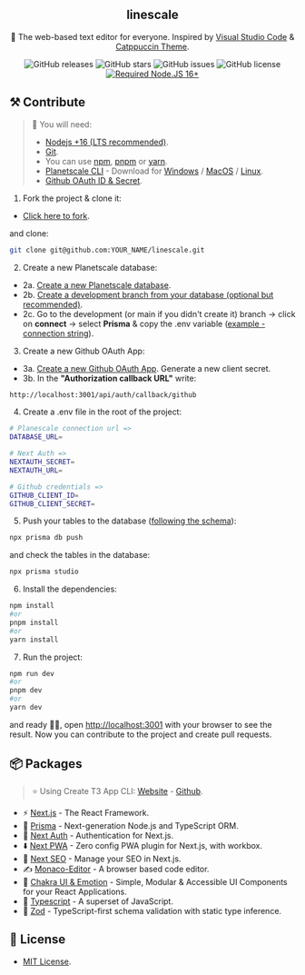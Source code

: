 <div align="center">
  <h2>linescale</h2>
  <p>🎉 The web-based text editor for everyone. Inspired by <a href="https://code.visualstudio.com/" target="_blank">Visual Studio Code</a> & <a href="https://github.com/catppuccin/catppuccin" target="_blank">Catppuccin Theme</a>.</p>

![GitHub releases](https://img.shields.io/github/release/pheralb/linescale)
![GitHub stars](https://img.shields.io/github/stars/pheralb/linescale)
![GitHub issues](https://img.shields.io/github/issues/pheralb/linescale)
![GitHub license](https://img.shields.io/github/license/pheralb/linescale)
[![Required Node.JS 16+](https://img.shields.io/static/v1?label=node&message=16&nbsp;required%20&logo=node.js&color=3f893e)](https://nodejs.org/about/releases)

</div>

## ⚒ Contribute

> 🚧 You will need:
> - [Nodejs +16 (LTS recommended)](https://nodejs.org/en/).
> - [Git](https://git-scm.com/).
> - You can use [npm](https://www.npmjs.com/), [pnpm](https://pnpm.io/es/) or [yarn](https://yarnpkg.com/).
> - [Planetscale CLI](https://planetscale.com/features/cli) - Download for [Windows](https://github.com/planetscale/cli#windows) / [MacOS](https://github.com/planetscale/cli#macos) / [Linux](https://github.com/planetscale/cli#linux).
> - [Github OAuth ID & Secret](https://github.com/settings/applications/new).

1. Fork the project & clone it:

- [Click here to fork](https://github.com/pheralb/linescale/fork).

and clone:

```bash
git clone git@github.com:YOUR_NAME/linescale.git
```

2. Create a new Planetscale database:

- 2a. [Create a new Planetscale database](https://planetscale.com/docs/tutorials/planetscale-quick-start-guide#getting-started-planet-scale-dashboard).
- 2b. [Create a development branch from your database (optional but recommended)](https://planetscale.com/docs/concepts/branching#create-a-development-branch).
- 2c. Go to the development (or main if you didn't create it) branch -> click on **connect** -> select **Prisma** & copy the .env variable ([example - connection string](https://planetscale.com/docs/tutorials/connect-nextjs-app#generate-a-connection-string)).

3. Create a new Github OAuth App:

- 3a. [Create a new Github OAuth App](https://github.com/settings/applications/new). Generate a new client secret.
- 3b. In the **"Authorization callback URL"** write:

```txt
http://localhost:3001/api/auth/callback/github
```

4. Create a .env file in the root of the project:

```bash
# Planescale connection url =>
DATABASE_URL=

# Next Auth =>
NEXTAUTH_SECRET=
NEXTAUTH_URL=

# Github credentials =>
GITHUB_CLIENT_ID=
GITHUB_CLIENT_SECRET=
```

5. Push your tables to the database ([following the schema](https://github.com/pheralb/linescale/blob/main/prisma/schema.prisma)):

```bash
npx prisma db push
```

and check the tables in the database:

```bash
npx prisma studio
```

6. Install the dependencies:

```bash
npm install
#or
pnpm install
#or
yarn install
```

7. Run the project:

```bash
npm run dev
#or
pnpm dev
#or
yarn dev
```

and ready 🥳🥳, open [http://localhost:3001](http://localhost:3000) with your browser to see the result. Now you can contribute to the project and create pull requests.

## 📦 Packages

> ⭐ Using Create T3 App CLI: [Website](https://create.t3.gg/) - [Github](https://github.com/t3-oss/create-t3-app).

- ⚡️ [Next.js](https://nextjs.org/) - The React Framework.
- 🚀 [Prisma](https://www.prisma.io/) - Next-generation Node.js and TypeScript ORM.
- 🔑 [Next Auth](https://next-auth.js.org/) - Authentication for Next.js.
- ⬇️ [Next PWA](https://github.com/shadowwalker/next-pwa) - Zero config PWA plugin for Next.js, with workbox.
- 🔎 [Next SEO](https://github.com/shadowwalker/next-pwa) - Manage your SEO in Next.js.
- ✍️ [Monaco-Editor](https://microsoft.github.io/monaco-editor/) - A browser based code editor.
- 💅 [Chakra UI & Emotion](https://chakra-ui.com/) - Simple, Modular & Accessible UI Components for your React Applications.
- 💙 [Typescript](https://www.typescriptlang.org/) - A superset of JavaScript.
- 🔷 [Zod](https://zod.dev/) - TypeScript-first schema validation with static type inference.

## 📝 License

- [MIT License](https://github.com/pheralb/linescale/blob/main/LICENSE).